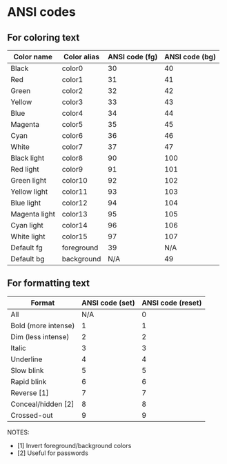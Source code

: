 ANSI codes
================================================================================

For coloring text
--------------------------------------------------------------------------------

  Color name   | Color alias         | ANSI code (fg) | ANSI code (bg)
-------------- |---------------------|----------------|---------------
Black          | color0              | 30             |40
Red            | color1              | 31             |41
Green          | color2              | 32             |42
Yellow         | color3              | 33             |43
Blue           | color4              | 34             |44
Magenta        | color5              | 35             |45
Cyan           | color6              | 36             |46
White          | color7              | 37             |47
Black light    | color8              | 90             |100
Red light      | color9              | 91             |101
Green light    | color10             | 92             |102
Yellow light   | color11             | 93             |103
Blue light     | color12             | 94             |104
Magenta light  | color13             | 95             |105
Cyan light     | color14             | 96             |106
White light    | color15             | 97             |107
Default fg     | foreground          | 39             |N/A
Default bg     | background          | N/A            |49


For formatting text
--------------------------------------------------------------------------------

Format              | ANSI code (set) | ANSI code (reset)
--------------------|-----------------|----------------
All                 | N/A             |0
Bold (more intense) | 1               |1
Dim (less intense)  | 2               |2
Italic              | 3               |3
Underline           | 4               |4
Slow blink          | 5               |5
Rapid blink         | 6               |6
Reverse [1]         | 7               |7
Conceal/hidden [2]  | 8               |8
Crossed-out         | 9               |9

NOTES:
- [1] Invert foreground/background colors
- [2] Useful for passwords
